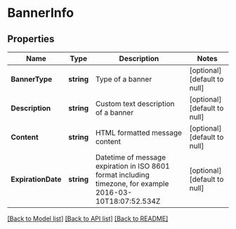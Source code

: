 # BannerInfo

## Properties
Name | Type | Description | Notes
------------ | ------------- | ------------- | -------------
**BannerType** | **string** | Type of a banner | [optional] [default to null]
**Description** | **string** | Custom text description of a banner | [optional] [default to null]
**Content** | **string** | HTML formatted message content | [optional] [default to null]
**ExpirationDate** | **string** | Datetime of message expiration in ISO 8601 format including timezone, for example 2016-03-10T18:07:52.534Z | [optional] [default to null]

[[Back to Model list]](../README.md#documentation-for-models) [[Back to API list]](../README.md#documentation-for-api-endpoints) [[Back to README]](../README.md)


